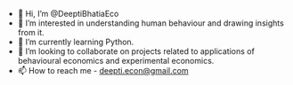 - 👋 Hi, I’m @DeeptiBhatiaEco
- 👀 I’m interested in understanding human behaviour and drawing insights from it.
- 🌱 I’m currently learning Python.
- 💞️ I’m looking to collaborate on projects related to applications of behavioural economics and experimental economics.
- 📫 How to reach me - deepti.econ@gmail.com

<!---
DeeptiBhatiaEco/DeeptiBhatiaEco is a ✨ special ✨ repository because its `README.md` (this file) appears on your GitHub profile.
You can click the Preview link to take a look at your changes.
--->

